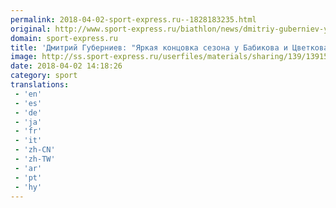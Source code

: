```yaml
---
permalink: 2018-04-02-sport-express.ru--1828183235.html
original: http://www.sport-express.ru/biathlon/news/dmitriy-guberniev-yarkaya-koncovka-sezona-u-babikova-i-cvetkova-personalnaya-rabota-andreya-padina-1391511/
domain: sport-express.ru
title: 'Дмитрий Губерниев: "Яркая концовка сезона у Бабикова и Цветкова – персональная работа Андрея Падина"'
image: http://ss.sport-express.ru/userfiles/materials/sharing/139/1391511.jpg
date: 2018-04-02 14:18:26
category: sport
translations: 
 - 'en'
 - 'es'
 - 'de'
 - 'ja'
 - 'fr'
 - 'it'
 - 'zh-CN'
 - 'zh-TW'
 - 'ar'
 - 'pt'
 - 'hy'
---
```


